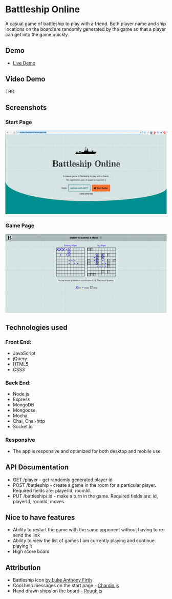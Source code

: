 # Battleship Online

A casual game of battleship to play with a friend.
Both player name and ship locations on the board are randomly generated by the game so that a player can get into the game quickly.

## Demo

* [Live Demo](https://carabus-battleship.herokuapp.com/)

## Video Demo

TBD

## Screenshots

### Start Page

![Start Page](https://raw.githubusercontent.com/carabus/battleship-online/master/screenshots/landing-page.png)

### Game Page

![Game Page](https://raw.githubusercontent.com/carabus/battleship-online/master/screenshots/game-page.png)

## Technologies used

### Front End:

* JavaScript
* jQuery
* HTML5
* CSS3

### Back End:

* Node.js
* Express
* MongoDB
* Mongoose
* Mocha
* Chai, Chai-http
* Socket.io

### Responsive

* The app is responsive and optimized for both desktop and mobile use

## API Documentation

* GET /player - get randomly generated player id
* POST /battleship - create a game in the room for a particular player. Required fields are: playerId, roomId.
* PUT /battleship/:id - make a turn in the game. Required fields are: id, playerId, roomId, moves.

## Nice to have features

* Ability to restart the game with the same opponent without having to re-send the link
* Ability to view the list of games I am currently playing and continue playing it
* High score board

## Attribution

* Battleship icon [by Luke Anthony Firth](https://thenounproject.com/term/battleship/9270/)
* Cool help messages on the start page - [Chardin.js](https://github.com/heelhook/chardin.js)
* Hand drawn ships on the board - [Rough.js](https://github.com/pshihn/rough)
